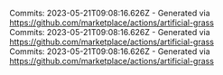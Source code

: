 Commits: 2023-05-21T09:08:16.626Z - Generated via https://github.com/marketplace/actions/artificial-grass
<br>
Commits: 2023-05-21T09:08:16.626Z - Generated via https://github.com/marketplace/actions/artificial-grass
<br>
Commits: 2023-05-21T09:08:16.626Z - Generated via https://github.com/marketplace/actions/artificial-grass
<br>
